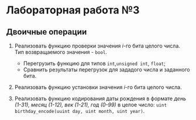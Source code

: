 # Лабораторная работа №3 
## Двоичные операции

1. Реализовать функцию проверки значения _i_-го бита целого числа. Тип возвращаемого значения - `bool`. 
   - Перегрузить функцию для типов `int`,`unsigned int`, `float`; 
   - Сравнить результаты перегрузок для зададого числа и заданного бита.

2. Реализовать функцию установки значения _i_-го бита целого числа.

3. Реализовать функцию кодирования даты рождения в формате _день (1-31), месяц (1-12), век (1-21), год (0-99)_ в целое число:
   `uint birthday_encode(uuint day, uint month, uint year)`.
